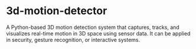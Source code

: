 # 3d-motion-detector
A Python-based 3D motion detection system that captures, tracks, and visualizes real-time motion in 3D space using sensor data. It can be applied in security, gesture recognition, or interactive systems.
